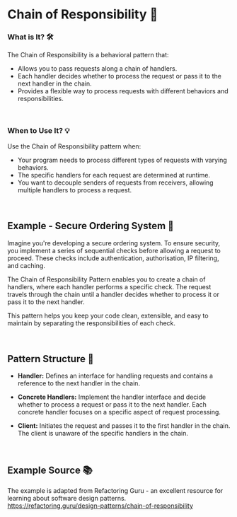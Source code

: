 # Chain of Responsibility 🔗

### What is It? 🛠️

The Chain of Responsibility is a behavioral pattern that:

- Allows you to pass requests along a chain of handlers.
- Each handler decides whether to process the request or pass it to the next handler in the chain.
- Provides a flexible way to process requests with different behaviors and responsibilities.

<br>

### When to Use It? 💡

Use the Chain of Responsibility pattern when:

- Your program needs to process different types of requests with varying behaviors.
- The specific handlers for each request are determined at runtime.
- You want to decouple senders of requests from receivers, allowing multiple handlers to process a request.

<br>

## Example - Secure Ordering System 🛒

Imagine you're developing a secure ordering system. To ensure security, you implement a series of sequential checks before allowing a request to proceed. These checks include authentication, authorisation, IP filtering, and caching.

The Chain of Responsibility Pattern enables you to create a chain of handlers, where each handler performs a specific check. The request travels through the chain until a handler decides whether to process it or pass it to the next handler.

This pattern helps you keep your code clean, extensible, and easy to maintain by separating the responsibilities of each check.

<br>

## Pattern Structure 🧩

- **Handler:** Defines an interface for handling requests and contains a reference to the next handler in the chain.

- **Concrete Handlers:** Implement the handler interface and decide whether to process a request or pass it to the next handler. Each concrete handler focuses on a specific aspect of request processing.

- **Client:** Initiates the request and passes it to the first handler in the chain. The client is unaware of the specific handlers in the chain.

<br>

## Example Source 📚
The example is adapted from Refactoring Guru - an excellent resource for learning about software design patterns. <br>
https://refactoring.guru/design-patterns/chain-of-responsibility
